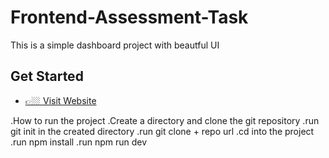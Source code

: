 # Frontend-Assessment-Task

 This is a simple dashboard project with beautful UI

## Get Started

- [👉🏼 Visit Website](https://tourmaline-hamster-935364.netlify.app/)

.How to run the project
.Create a directory and clone the git repository
.run git init in the created directory
.run git clone + repo url
.cd into the project
.run npm install
.run npm run dev
